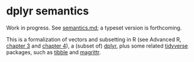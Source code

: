 dplyr semantics
===============

Work in progress. See [semantics.md](semantics.md); a typeset version is
forthcoming.

This is a formalization of vectors and subsetting in R (see Advanced R, [chapter
3](https://adv-r.hadley.nz/vectors-chap.html) and [chapter
4](https://adv-r.hadley.nz/subsetting.html)), a (subset of)
[dplyr](https://dplyr.tidyverse.org/), plus some related
[tidyverse](https://www.tidyverse.org/packages/) packages, such as
[tibble](https://tibble.tidyverse.org/) and
[magrittr](https://magrittr.tidyverse.org/).

